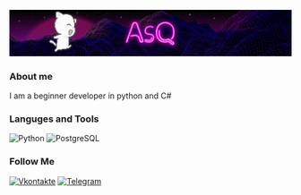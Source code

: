 [![Header](https://github.com/AsQqqq/AsQqqq/blob/main/assets/fon_gif.gif)](https://vk.com/da_ya_dalbaeb)

### About me
I am a beginner developer in python and C#

### Languges and Tools
![Python](https://img.shields.io/badge/-Python-4B0082?style=for-the-badge&logo=python&logoColor=FFD700)
![PostgreSQL](https://img.shields.io/badge/-PostgreSQL-1C1C1C?style=for-the-badge&logo=postgresql&logoColor=2E3DFA)

### Follow Me
[![Vkontakte](https://img.shields.io/badge/-Vkontakte-4B0082?style=for-the-badge&logo=vk&logoColor=blue)](https://vk.com/asq_group)
[![Telegram](https://img.shields.io/badge/-Telegram-4B0082?style=for-the-badge&logo=telegram)](https://t.me/mili_push)
